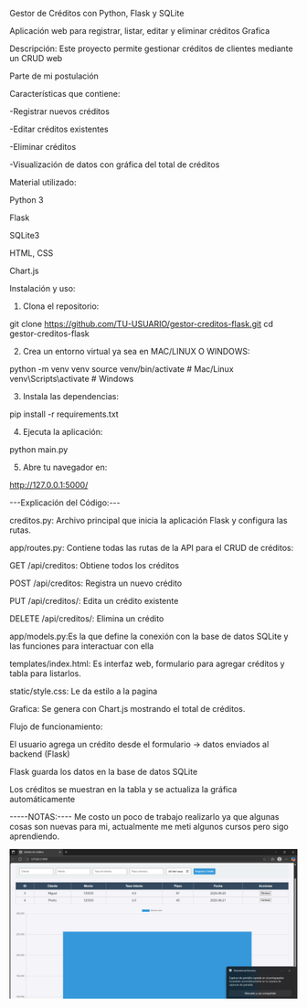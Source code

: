 Gestor de Créditos con Python, Flask y SQLite

Aplicación web para registrar, listar, editar y eliminar créditos
Grafica 

Descripción:
Este proyecto permite gestionar créditos de clientes mediante un CRUD web

Parte de mi postulación

Características que contiene:

-Registrar nuevos créditos

-Editar créditos existentes

-Eliminar créditos

-Visualización de datos con gráfica del total de créditos


Material utilizado:

Python 3

Flask

SQLite3

HTML, CSS

Chart.js

Instalación y uso:

1. Clona el repositorio:

git clone https://github.com/TU-USUARIO/gestor-creditos-flask.git
cd gestor-creditos-flask


2. Crea un entorno virtual ya sea en MAC/LINUX O WINDOWS:

python -m venv venv
source venv/bin/activate   # Mac/Linux
venv\Scripts\activate      # Windows


3. Instala las dependencias:

pip install -r requirements.txt


4. Ejecuta la aplicación:

python main.py


5. Abre tu navegador en:

http://127.0.0.1:5000/


---Explicación del Código:---

creditos.py: Archivo principal que inicia la aplicación Flask y configura las rutas.

app/routes.py: Contiene todas las rutas de la API para el CRUD de créditos:

GET /api/creditos: Obtiene todos los créditos

POST /api/creditos: Registra un nuevo crédito

PUT /api/creditos/<id>: Edita un crédito existente

DELETE /api/creditos/<id>: Elimina un crédito

app/models.py:Es la que define la conexión con la base de datos SQLite y las funciones para interactuar con ella

templates/index.html: Es interfaz web, formulario para agregar créditos y tabla para listarlos.

static/style.css: Le da estilo a la pagina

Grafica: Se genera con Chart.js mostrando el total de créditos.

Flujo de funcionamiento:

El usuario agrega un crédito desde el formulario -> datos enviados al backend (Flask)

Flask guarda los datos en la base de datos SQLite

Los créditos se muestran en la tabla y se actualiza la gráfica automáticamente

-----NOTAS:----
Me costo un poco de trabajo realizarlo ya que algunas cosas son nuevas para mi, actualmente me meti algunos cursos pero sigo aprendiendo.

![Funcionamiento Final](Capturas/Funcionamiento.png)

